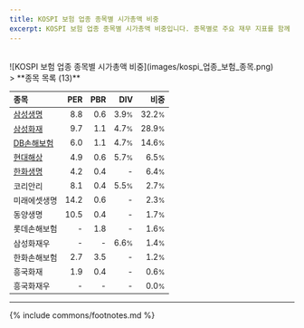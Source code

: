 ```yaml
---
title: KOSPI 보험 업종 종목별 시가총액 비중
excerpt: KOSPI 보험 업종 종목별 시가총액 비중입니다. 종목별로 주요 재무 지표를 함께 표시합니다.
---
```

<br>
![KOSPI 보험 업종 종목별 시가총액 비중](images/kospi_업종_보험_종목.png)
<br>
> **종목 목록 (13)**<a id="list"></a>

| **종목** | **PER** | **PBR** | **DIV** | **비중** |
| :------- | ------: | ------: | ------: | -------: |
| [삼성생명](/032830/) | 8.8 | 0.6 | 3.9<small>%</small> | 32.2<small>%</small> |
| [삼성화재](/000810/) | 9.7 | 1.1 | 4.7<small>%</small> | 28.9<small>%</small> |
| [DB손해보험](/005830/) | 6.0 | 1.1 | 4.7<small>%</small> | 14.6<small>%</small> |
| [현대해상](/001450/) | 4.9 | 0.6 | 5.7<small>%</small> | 6.5<small>%</small> |
| [한화생명](/088350/) | 4.2 | 0.4 | - | 6.4<small>%</small> |
| 코리안리 | 8.1 | 0.4 | 5.5<small>%</small> | 2.7<small>%</small> |
| 미래에셋생명 | 14.2 | 0.6 | - | 2.3<small>%</small> |
| 동양생명 | 10.5 | 0.4 | - | 1.7<small>%</small> |
| 롯데손해보험 | - | 1.8 | - | 1.6<small>%</small> |
| 삼성화재우 | - | - | 6.6<small>%</small> | 1.4<small>%</small> |
| 한화손해보험 | 2.7 | 3.5 | - | 1.2<small>%</small> |
| 흥국화재 | 1.9 | 0.4 | - | 0.6<small>%</small> |
| 흥국화재우 | - | - | - | 0.0<small>%</small> |

---
{% include commons/footnotes.md %}